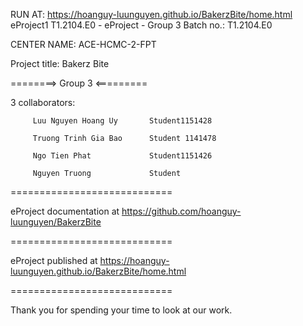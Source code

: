 RUN AT: https://hoanguy-luunguyen.github.io/BakerzBite/home.html
eProject1
T1.2104.E0 - eProject - Group 3
Batch no.: T1.2104.E0

CENTER NAME: ACE-HCMC-2-FPT

Project title: Bakerz Bite

========> Group 3 <=========

3 collaborators:

         Luu Nguyen Hoang Uy       Student1151428

         Truong Trinh Gia Bao      Student 1141478
         
         Ngo Tien Phat             Student1151426

         Nguyen Truong             Student
============================

eProject documentation at https://github.com/hoanguy-luunguyen/BakerzBite

============================

eProject published at   https://hoanguy-luunguyen.github.io/BakerzBite/home.html

============================

Thank you for spending your time to look at our work.